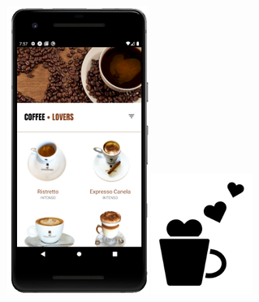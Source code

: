 <img src="https://github.com/hosanabarcelos/coffee-lover/blob/main/coffeeapp.png" width="280"/> <img src="https://github.com/hosanabarcelos/coffee-lover/blob/main/cl.png" width="200"/>
